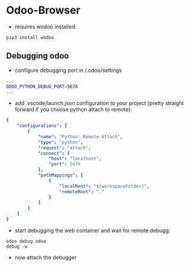 # Odoo-Browser

* requires wodoo installed:

```bash
pip3 install wodoo
```

## Debugging odoo

* configure debugging port in /.odoo/settings

```bash
...
ODOO_PYTHON_DEBUG_PORT=5678
...
```

* add .vscode/launch.json configuration to your project (pretty straight forward if you choose python attach to remote):

```yml
{
	"configurations": [
		{
			"name": "Python: Remote Attach",
			"type": "python",
			"request": "attach",
			"connect": {
				"host": "localhost",
				"port": 5678
			},
			"pathMappings": [
				{
					"localRoot": "${workspaceFolder}",
					"remoteRoot": "."
				}
			]
		}
	]
}``
```

* start debugging the web container and wait for remote debugg:
  
```
odoo debug odoo
debug -w
```

* now attach the debugger